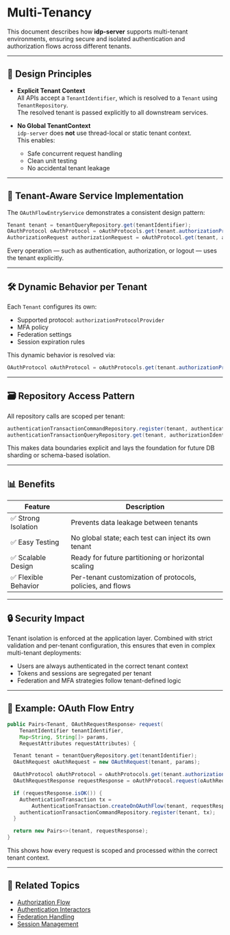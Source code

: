 # Multi-Tenancy

This document describes how **idp-server** supports multi-tenant environments, ensuring secure and isolated authentication and authorization flows across different tenants.

---

## 🧱 Design Principles

- **Explicit Tenant Context**  
  All APIs accept a `TenantIdentifier`, which is resolved to a `Tenant` using `TenantRepository`.  
  The resolved tenant is passed explicitly to all downstream services.

- **No Global TenantContext**  
  `idp-server` does **not** use thread-local or static tenant context.  
  This enables:
  - Safe concurrent request handling
  - Clean unit testing
  - No accidental tenant leakage

---

## 🧭 Tenant-Aware Service Implementation

The `OAuthFlowEntryService` demonstrates a consistent design pattern:

```java
Tenant tenant = tenantQueryRepository.get(tenantIdentifier);
OAuthProtocol oAuthProtocol = oAuthProtocols.get(tenant.authorizationProtocolProvider());
AuthorizationRequest authorizationRequest = oAuthProtocol.get(tenant, authorizationRequestIdentifier);
```

Every operation — such as authentication, authorization, or logout — uses the tenant explicitly.

---

## 🛠 Dynamic Behavior per Tenant

Each `Tenant` configures its own:

- Supported protocol: `authorizationProtocolProvider`
- MFA policy
- Federation settings
- Session expiration rules

This dynamic behavior is resolved via:

```java
OAuthProtocol oAuthProtocol = oAuthProtocols.get(tenant.authorizationProtocolProvider());
```

---

## 🗃 Repository Access Pattern

All repository calls are scoped per tenant:

```java
authenticationTransactionCommandRepository.register(tenant, authenticationTransaction);
authenticationTransactionQueryRepository.get(tenant, authorizationIdentifier);
```

This makes data boundaries explicit and lays the foundation for future DB sharding or schema-based isolation.

---

## 📊 Benefits

| Feature              | Description                                                                 |
|----------------------|-----------------------------------------------------------------------------|
| ✅ Strong Isolation   | Prevents data leakage between tenants                                       |
| ✅ Easy Testing       | No global state; each test can inject its own tenant                       |
| ✅ Scalable Design    | Ready for future partitioning or horizontal scaling                        |
| ✅ Flexible Behavior  | Per-tenant customization of protocols, policies, and flows                 |

---

## 🔒 Security Impact

Tenant isolation is enforced at the application layer. Combined with strict validation and per-tenant configuration, this ensures that even in complex multi-tenant deployments:

- Users are always authenticated in the correct tenant context
- Tokens and sessions are segregated per tenant
- Federation and MFA strategies follow tenant-defined logic

---

## 🧩 Example: OAuth Flow Entry

```java
public Pairs<Tenant, OAuthRequestResponse> request(
    TenantIdentifier tenantIdentifier,
    Map<String, String[]> params,
    RequestAttributes requestAttributes) {

  Tenant tenant = tenantQueryRepository.get(tenantIdentifier);
  OAuthRequest oAuthRequest = new OAuthRequest(tenant, params);

  OAuthProtocol oAuthProtocol = oAuthProtocols.get(tenant.authorizationProtocolProvider());
  OAuthRequestResponse requestResponse = oAuthProtocol.request(oAuthRequest);

  if (requestResponse.isOK()) {
    AuthenticationTransaction tx =
        AuthenticationTransaction.createOnOAuthFlow(tenant, requestResponse);
    authenticationTransactionCommandRepository.register(tenant, tx);
  }

  return new Pairs<>(tenant, requestResponse);
}
```

This shows how every request is scoped and processed within the correct tenant context.

---

## 📘 Related Topics

- [Authorization Flow](authorization-flow.md)
- [Authentication Interactors](./authentication-interactors.md)
- [Federation Handling](federation.md)
- [Session Management](./session.md)
